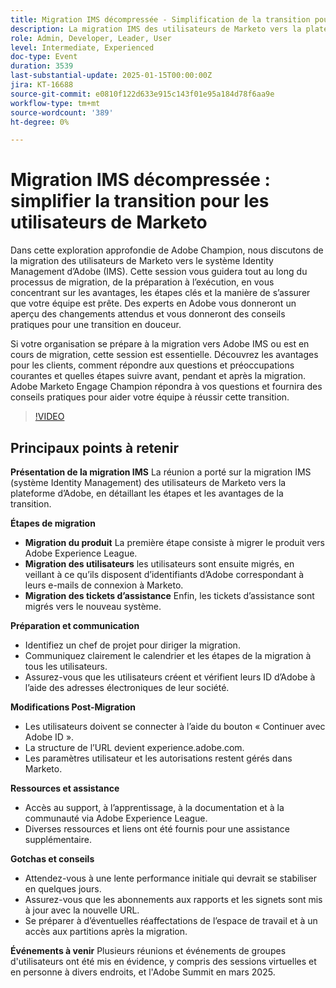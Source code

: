 ```yaml
---
title: Migration IMS décompressée - Simplification de la transition pour les utilisateurs de Marketo
description: La migration IMS des utilisateurs de Marketo vers la plateforme d’Adobe implique des étapes détaillées, une préparation et une communication, ainsi que des modifications et des ressources post-migration pour l’assistance et les événements à venir.
role: Admin, Developer, Leader, User
level: Intermediate, Experienced
doc-type: Event
duration: 3539
last-substantial-update: 2025-01-15T00:00:00Z
jira: KT-16688
source-git-commit: e0810f122d633e915c143f01e95a184d78f6aa9e
workflow-type: tm+mt
source-wordcount: '389'
ht-degree: 0%

---
```



# Migration IMS décompressée : simplifier la transition pour les utilisateurs de Marketo

Dans cette exploration approfondie de Adobe Champion, nous discutons de la migration des utilisateurs de Marketo vers le système Identity Management d’Adobe (IMS). Cette session vous guidera tout au long du processus de migration, de la préparation à l’exécution, en vous concentrant sur les avantages, les étapes clés et la manière de s’assurer que votre équipe est prête. Des experts en Adobe vous donneront un aperçu des changements attendus et vous donneront des conseils pratiques pour une transition en douceur.

Si votre organisation se prépare à la migration vers Adobe IMS ou est en cours de migration, cette session est essentielle. Découvrez les avantages pour les clients, comment répondre aux questions et préoccupations courantes et quelles étapes suivre avant, pendant et après la migration. Adobe Marketo Engage Champion répondra à vos questions et fournira des conseils pratiques pour aider votre équipe à réussir cette transition.

>[!VIDEO](https://video.tv.adobe.com/v/3441133/?learn=on&enablevpops)

## Principaux points à retenir

**Présentation de la migration IMS** La réunion a porté sur la migration IMS (système Identity Management) des utilisateurs de Marketo vers la plateforme d’Adobe, en détaillant les étapes et les avantages de la transition.

**Étapes de migration**

* **Migration du produit** La première étape consiste à migrer le produit vers Adobe Experience League.
* **Migration des utilisateurs** les utilisateurs sont ensuite migrés, en veillant à ce qu’ils disposent d’identifiants d’Adobe correspondant à leurs e-mails de connexion à Marketo.
* **Migration des tickets d’assistance** Enfin, les tickets d’assistance sont migrés vers le nouveau système.

**Préparation et communication**

* Identifiez un chef de projet pour diriger la migration.
* Communiquez clairement le calendrier et les étapes de la migration à tous les utilisateurs.
* Assurez-vous que les utilisateurs créent et vérifient leurs ID d’Adobe à l’aide des adresses électroniques de leur société.

**Modifications Post-Migration**

* Les utilisateurs doivent se connecter à l’aide du bouton « Continuer avec Adobe ID ».
* La structure de l’URL devient experience.adobe.com.
* Les paramètres utilisateur et les autorisations restent gérés dans Marketo.

**Ressources et assistance**

* Accès au support, à l’apprentissage, à la documentation et à la communauté via Adobe Experience League.
* Diverses ressources et liens ont été fournis pour une assistance supplémentaire.

**Gotchas et conseils**

* Attendez-vous à une lente performance initiale qui devrait se stabiliser en quelques jours.
* Assurez-vous que les abonnements aux rapports et les signets sont mis à jour avec la nouvelle URL.
* Se préparer à d’éventuelles réaffectations de l’espace de travail et à un accès aux partitions après la migration.

**Événements à venir** Plusieurs réunions et événements de groupes d&#39;utilisateurs ont été mis en évidence, y compris des sessions virtuelles et en personne à divers endroits, et l&#39;Adobe Summit en mars 2025.